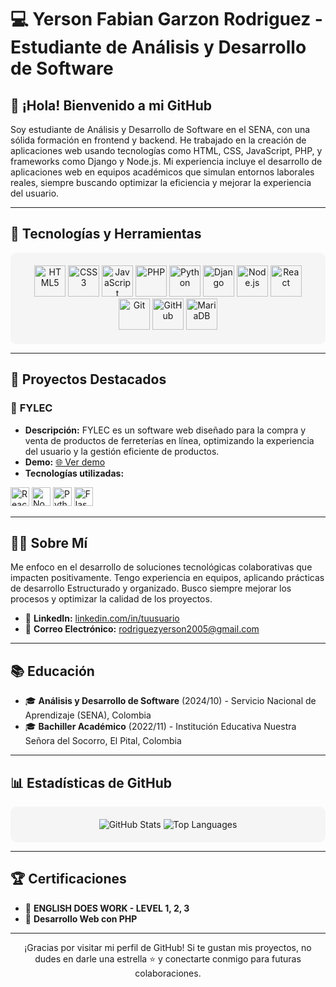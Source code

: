 # 💻 **Yerson Fabian Garzon Rodriguez - Estudiante de Análisis y Desarrollo de Software**

## 👋 **¡Hola! Bienvenido a mi GitHub**

Soy estudiante de Análisis y Desarrollo de Software en el SENA, con una sólida formación en frontend y backend. He trabajado en la creación de aplicaciones web usando tecnologías como HTML, CSS, JavaScript, PHP, y frameworks como Django y Node.js. Mi experiencia incluye el desarrollo de aplicaciones web en equipos académicos que simulan entornos laborales reales, siempre buscando optimizar la eficiencia y mejorar la experiencia del usuario.

---

## 🔧 **Tecnologías y Herramientas**

<div align="center" style="background-color:#f5f5f5; padding:20px; border-radius:10px;">
    <img src="https://cdn.jsdelivr.net/gh/devicons/devicon/icons/html5/html5-original.svg" height="50" alt="HTML5" />
    <img src="https://cdn.jsdelivr.net/gh/devicons/devicon/icons/css3/css3-original.svg" height="50" alt="CSS3" />
    <img src="https://cdn.jsdelivr.net/gh/devicons/devicon/icons/javascript/javascript-original.svg" height="50" alt="JavaScript" />
    <img src="https://cdn.jsdelivr.net/gh/devicons/devicon/icons/php/php-original.svg" height="50" alt="PHP" />
    <img src="https://cdn.jsdelivr.net/gh/devicons/devicon/icons/python/python-original.svg" height="50" alt="Python" />
    <img src="https://cdn.jsdelivr.net/gh/devicons/devicon/icons/django/django-plain.svg" height="50" alt="Django" />
    <img src="https://cdn.jsdelivr.net/gh/devicons/devicon/icons/nodejs/nodejs-original.svg" height="50" alt="Node.js" />
    <img src="https://cdn.jsdelivr.net/gh/devicons/devicon/icons/react/react-original.svg" height="50" alt="React" />
    <img src="https://cdn.jsdelivr.net/gh/devicons/devicon/icons/git/git-original.svg" height="50" alt="Git" />
    <img src="https://cdn.jsdelivr.net/gh/devicons/devicon/icons/github/github-original.svg" height="50" alt="GitHub" />
    <img src="https://cdn.jsdelivr.net/gh/devicons/devicon/icons/mysql/mysql-original.svg" height="50" alt="MariaDB" />
</div>

---

## 🚀 **Proyectos Destacados**

### 🌟 **FYLEC**
   - **Descripción:** FYLEC es un software web diseñado para la compra y venta de productos de ferreterías en línea, optimizando la experiencia del usuario y la gestión eficiente de productos.
   - **Demo:** [🌐 Ver demo](https://fylec.com.co)
   - **Tecnologías utilizadas:**
   <p>
       <img src="https://cdn.jsdelivr.net/gh/devicons/devicon/icons/react/react-original.svg" height="30" alt="React" />
       <img src="https://cdn.jsdelivr.net/gh/devicons/devicon/icons/nodejs/nodejs-original.svg" height="30" alt="Node.js" />
       <img src="https://cdn.jsdelivr.net/gh/devicons/devicon/icons/python/python-original.svg" height="30" alt="Python" />
       <img src="https://cdn.jsdelivr.net/gh/devicons/devicon/icons/flask/flask-original.svg" height="30" alt="Flask" />
   </p>

---

## 👨‍💼 **Sobre Mí**

Me enfoco en el desarrollo de soluciones tecnológicas colaborativas que impacten positivamente. Tengo experiencia en equipos, aplicando prácticas de desarrollo Estructurado y organizado. Busco siempre mejorar los procesos y optimizar la calidad de los proyectos.

- 💼 **LinkedIn:** [linkedin.com/in/tuusuario](https://www.linkedin.com/in/yerson-rodriguez/)
- 📧 **Correo Electrónico:** rodriguezyerson2005@gmail.com

---

## 📚 **Educación**

- 🎓 **Análisis y Desarrollo de Software** (2024/10) - Servicio Nacional de Aprendizaje (SENA), Colombia
- 🎓 **Bachiller Académico** (2022/11) - Institución Educativa Nuestra Señora del Socorro, El Pital, Colombia

---

## 📊 **Estadísticas de GitHub**

<div align="center" style="background-color:#f5f5f5; padding:20px; border-radius:10px;">
    <img src="https://github-readme-stats.vercel.app/api?username=tuusuario&show_icons=true&theme=radical" alt="GitHub Stats" />
    <img src="https://github-readme-stats.vercel.app/api/top-langs/?username=tuusuario&layout=compact&theme=radical" alt="Top Languages" />
</div>

---

## 🏆 **Certificaciones**

- 🏅 **ENGLISH DOES WORK - LEVEL 1, 2, 3**
- 🏅 **Desarrollo Web con PHP**

---

<p align="center">
    ¡Gracias por visitar mi perfil de GitHub! Si te gustan mis proyectos, no dudes en darle una estrella ⭐ y conectarte conmigo para futuras colaboraciones.
</p>
